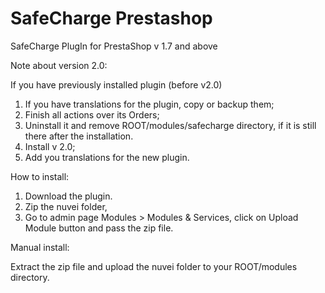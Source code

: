 # SafeCharge Prestashop
SafeCharge PlugIn for PrestaShop v 1.7 and above

Note about version 2.0:

If you have previously installed plugin (before v2.0)

1. If you have translations for the plugin, copy or backup them;
2. Finish all actions over its Orders;
3. Uninstall it and remove ROOT/modules/safecharge directory, if it is still there after the installation.
4. Install v 2.0;
5. Add you translations for the new plugin.

How to install:

1. Download the plugin.
2. Zip the nuvei folder,
3. Go to admin page Modules > Modules & Services, click on Upload Module button and pass the zip file.

Manual install:

Extract the zip file and upload the nuvei folder to your ROOT/modules directory.
